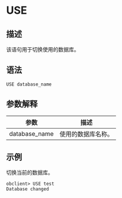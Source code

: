 USE 
========================



描述 
-----------------------

该语句用于切换使用的数据库。

语法 
-----------------------

```unknow
USE database_name
```



参数解释 
-------------------------



|      参数       |    描述     |
|---------------|-----------|
| database_name | 使用的数据库名称。 |



示例 
-----------------------

切换当前的数据库。

```unknow
obclient> USE test
Database changed
```


